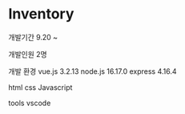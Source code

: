 # Inventory

개발기간
9.20 ~ 

개발인원 
2명

개발 환경
vue.js 3.2.13
node.js 16.17.0
express 4.16.4

html
css
Javascript

tools 
vscode


